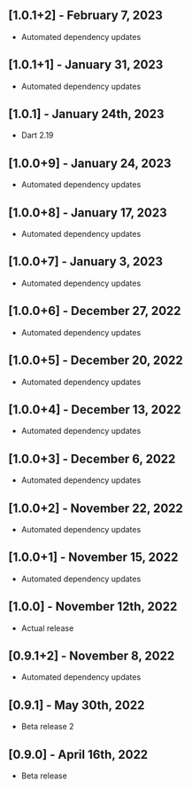 ## [1.0.1+2] - February 7, 2023

* Automated dependency updates


## [1.0.1+1] - January 31, 2023

* Automated dependency updates


## [1.0.1] - January 24th, 2023

* Dart 2.19


## [1.0.0+9] - January 24, 2023

* Automated dependency updates


## [1.0.0+8] - January 17, 2023

* Automated dependency updates


## [1.0.0+7] - January 3, 2023

* Automated dependency updates


## [1.0.0+6] - December 27, 2022

* Automated dependency updates


## [1.0.0+5] - December 20, 2022

* Automated dependency updates


## [1.0.0+4] - December 13, 2022

* Automated dependency updates


## [1.0.0+3] - December 6, 2022

* Automated dependency updates


## [1.0.0+2] - November 22, 2022

* Automated dependency updates


## [1.0.0+1] - November 15, 2022

* Automated dependency updates


## [1.0.0] - November 12th, 2022

* Actual release


## [0.9.1+2] - November 8, 2022

* Automated dependency updates


## [0.9.1] - May 30th, 2022

* Beta release 2


## [0.9.0] - April 16th, 2022

* Beta release












